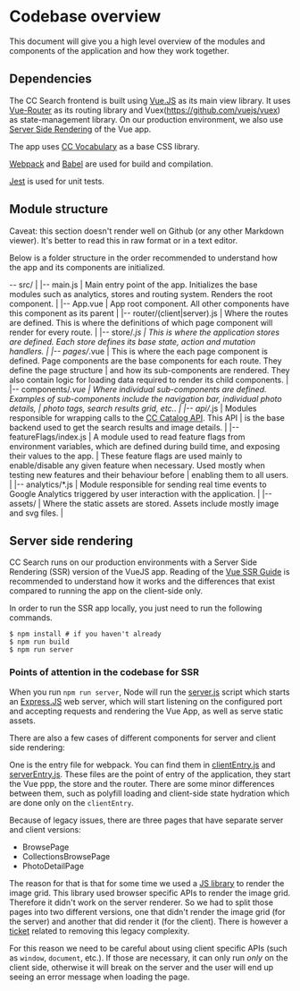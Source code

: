# Codebase overview

This document will give you a high level overview of the modules and components of the application and how they work together.

## Dependencies

The CC Search frontend is built using [Vue.JS](https://vuejs.org/) as its main view library. It uses [Vue-Router](https://router.vuejs.org/) as its routing library and Vuex(https://github.com/vuejs/vuex) as state-management library. On our production environment, we also use [Server Side Rendering](https://ssr.vuejs.org/) of the Vue app.

The app uses [CC Vocabulary](https://github.com/creativecommons/vocabulary) as a base CSS library.

[Webpack](https://webpack.js.org/) and [Babel](https://babeljs.io/) are used for build and compilation.

[Jest](https://jestjs.io/) is used for unit tests.

## Module structure

Caveat: this section doesn't render well on Github (or any other Markdown viewer). It's better to read this in raw format or in a text editor.

Below is a folder structure in the order recommended to understand how the app and its components are initialized.

-- src/
 |
 |-- main.js
 |     Main entry point of the app. Initializes the base modules such as analytics, stores and routing system. Renders the root component.
 |
 |-- App.vue
 |     App root component. All other components have this component as its parent
 |
 |-- router/(client|server).js
 |     Where the routes are defined. This is where the definitions of which page component will render for every route.
 |
 |-- store/*.js
 |     This is where the application stores are defined. Each store defines its base state, action and mutation handlers.
 |
 |-- pages/*.vue
 |     This is where the each page component is defined. Page components are the base components for each route. They define the page structure
 |     and how its sub-components are rendered. They also contain logic for loading data required to render its child components.
 |
 |-- components/*.vue
 |     Where individual sub-components are defined. Examples of sub-components include the navigation bar, individual photo details,
 |     photo tags, search results grid, etc..
 |
 |-- api/*.js
 |     Modules responsible for wrapping calls to the [CC Catalog API](https://github.com/creativecommons/cccatalog-api). This API
 |     is the base backend used to get the search results and image details.
 |
 |-- featureFlags/index.js
 |     A module used to read feature flags from environment variables, which are defined during build time, and exposing their values to the app.
 |     These feature flags are used mainly to enable/disable any given feature when necessary. Used mostly when testing new features and their behaviour before
 |     enabling them to all users.
 |
 |-- analytics/*.js
 |     Module responsible for sending real time events to Google Analytics triggered by user interaction with the application.
 |
 |-- assets/
 |     Where the static assets are stored. Assets include mostly image and svg files.
 |


## Server side rendering

CC Search runs on our production environments with a Server Side Rendering (SSR) version of the VueJS app. Reading of the [Vue SSR Guide](https://ssr.vuejs.org/guide/) is recommended to understand how it works and the differences that exist compared to running the app on the client-side only.

In order to run the SSR app locally, you just need to run the following commands.

```
$ npm install # if you haven't already
$ npm run build
$ npm run server
```

### Points of attention in the codebase for SSR

When you run `npm run server`, Node will run the [server.js](./server.js) script which starts an [Express.JS](https://expressjs.com/) web server, which will start listening on the configured port and accepting requests and rendering the Vue App, as well as serve static assets.

There are also a few cases of different components for server and client side rendering:

One is the entry file for webpack. You can find them in [clientEntry.js](./src/clientEntry.js) and [serverEntry.js](./src/serverEntry.js). These files are the point of entry of the application, they start the Vue ppp, the store and the router. There are some minor differences between them, such as polyfill loading and client-side state hydration which are done only on the `clientEntry`.

Because of legacy issues, there are three pages that have separate server and client versions:

* BrowsePage
* CollectionsBrowsePage
* PhotoDetailPage

The reason for that is that for some time we used a [JS library](https://www.npmjs.com/package/vue-masonry) to render the image grid. This library used browser specific APIs to render the image grid. Therefore it didn't work on the server renderer. So we had to split those pages into two different versions, one that didn't render the image grid (for the server) and another that did render it (for the client). There is however a [ticket](https://github.com/creativecommons/cccatalog-frontend/issues/934) related to removing this legacy complexity.

For this reason we need to be careful about using client specific APIs (such as `window`, `document`, etc.). If those are necessary, it can only run *only* on the client side, otherwise it will break on the server and the user will end up seeing an error message when loading the page.
